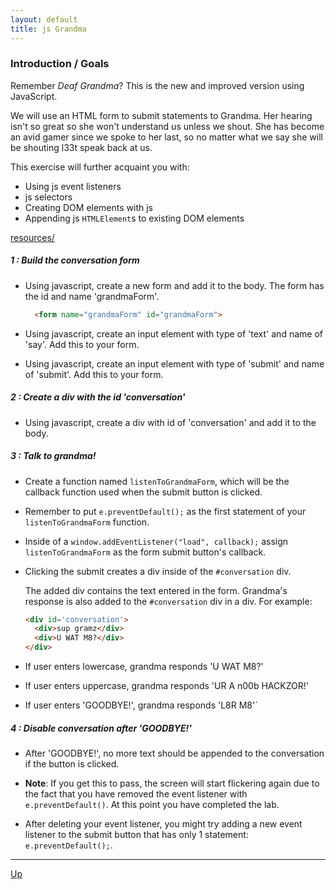 ```yaml
---
layout: default
title: js Grandma
---
```

### Introduction / Goals
Remember *Deaf Grandma*? This is the new and improved version using JavaScript.  

We will use an HTML form to submit statements to Grandma. Her hearing isn't so great so she won't understand us unless we shout. She has become an avid gamer since we spoke to her last, so no matter what we say she will be shouting l33t speak back at us.  

This exercise will further acquaint you with:  

* Using js event listeners
* js selectors
* Creating DOM elements with js
* Appending js `HTMLElement`s to existing DOM elements

[resources/](resources/)

##### 1 : Build the conversation form
* Using javascript, create a new form and add it to the body. The form has the id and name 'grandmaForm'.
  ```html
    <form name="grandmaForm" id="grandmaForm">
  ```
* Using javascript, create an input element with type of 'text' and name of 'say'. Add this to your form.

* Using javascript, create an input element with type of 'submit' and name of 'submit'. Add this to your form.

##### 2 : Create a div with the id 'conversation'
* Using javascript, create a div with id of 'conversation' and add it to the body.

##### 3 : Talk to grandma!
* Create a function named `listenToGrandmaForm`, which will be the callback function used when the submit button is clicked.

* Remember to put `e.preventDefault();` as the first statement of your `listenToGrandmaForm` function.

* Inside of a `window.addEventListener("load", callback);` assign `listenToGrandmaForm` as the form submit button's callback.

* Clicking the submit creates a div inside of the `#conversation` div.

  The added div contains the text entered in the form. Grandma's response is also added to the `#conversation` div in a div. For example:
  ```html
  <div id='conversation'>
    <div>sup gramz</div>
    <div>U WAT M8?</div>
  </div>
  ```

* If user enters lowercase, grandma responds 'U WAT M8?'

* If user enters uppercase, grandma responds 'UR A n00b HACKZOR!'

* If user enters 'GOODBYE!', grandma responds 'L8R M8'`

##### 4 : Disable conversation after 'GOODBYE!'
* After 'GOODBYE!', no more text should be appended to the conversation if the button is clicked.

* **Note**: If you get this to pass, the screen will start flickering again due to the fact that you have removed the event listener with `e.preventDefault()`. At this point you have completed the lab.

* After deleting your event listener, you might try adding a new event listener to the submit button that has only 1 statement: `e.preventDefault();`.

<hr>

[Up](../README.md)
